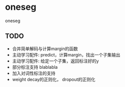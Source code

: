 oneseg
======

oneseg


TODO
-------

* 合并简单解码与计算margin的函数
* 主动学习配件: predict，计算margin，找出一个子集输出
* 主动学习配件: 给定一个子集，返回标注好的y
* 部分标注支持 blablabla
* 加入对词性标注的支持
* weight decay的正则化， dropout的正则化
